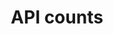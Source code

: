 ---
layout: topic
title: API counts
permalink: /design/topics/api-counts
sort: API Design_API counts
topic_id: api-counts
topic_category: API Design
topic_name: API counts
topic_description: How many endpoints/resources in an API?
guidelines:
  - guideline_id: zalando-restful-api-guidelines
    guideline_title: RESTFul API Guidelines
    guideline_type: website
    guideline_url: 'http://zalando.github.io/restful-api-guidelines/'
    guideline_company: Zalando
    guideline_companyLogoUrl: /media/logos/zalando.png
    guideline_companyUrl: 'https://tech.zalando.de/'
    guideline_date: 2016-01-22T00:00:00.000Z
    guideline_reviewDate: 2016-08-28T00:00:00.000Z
    guideline__links:
      self:
        href: /design/guidelines/zalando-restful-api-guidelines
      guidelineTopics:
        href: /design/guidelines/zalando-restful-api-guidelines/topics
    references:
      - name: Limit of Resources
        url: 'http://zalando.github.io/restful-api-guidelines/resources/Resources.html#should-limit-of-resources'
        quote: a typical range of resources for a well-designed API is between 4 and 8
---
